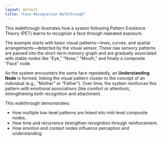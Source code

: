 ```yaml
---
layout: default
title: "Face Recognition Walkthrough"
---
```


This walkthrough illustrates how a system following Pattern Existence Theory (PET) learns to recognize a face through repeated exposure.

The example starts with basic visual patterns—lines, curves, and spatial arrangements—detected by the visual sensor. These raw sensory patterns are passed into the short-term memory graph and are gradually associated with stable nodes like “Eye,” “Nose,” “Mouth,” and finally a composite “Face” node.

As the system encounters the same face repeatedly, an **Understanding Node** is formed, linking the visual pattern cluster to the concept of an individual (e.g., “Mother” or “Father”). Over time, the system reinforces this pattern with emotional associations (like comfort or attention), strengthening both recognition and attachment.

This walkthrough demonstrates:

- How multiple low-level patterns are linked into mid-level composite nodes.
- How time and recurrence strengthen recognition through reinforcement.
- How emotion and context nodes influence perception and understanding.
